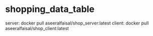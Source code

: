 # shopping_data_table
server: docker pull aseeralfaisal/shop_server:latest
client: docker pull aseeralfaisal/shop_client:latest
